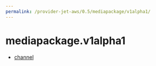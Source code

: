 ```yaml
---
permalink: /provider-jet-aws/0.5/mediapackage/v1alpha1/
---
```


# mediapackage.v1alpha1



* [channel](channel.md)